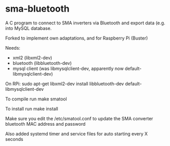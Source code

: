 # sma-bluetooth
A C program to connect to SMA inverters via Bluetooth and export data (e.g. into MySQL database.

Forked to implement own adaptations, and for Raspberry Pi (Buster)

Needs:
* xml2 (libxml2-dev)
* bluetooth (libbluetooth-dev)
* mysql client (was libmysqlclient-dev, apparently now default-libmysqlclient-dev)

On RPi:
sudo apt-get libxml2-dev install libbluetooth-dev default-libmysqlclient-dev

To compile run make smatool

To install run make install

Make sure you edit the /etc/smatool.conf to update the SMA converter bluetooth MAC address and password

Also added systemd timer and service files for auto starting every X seconds
